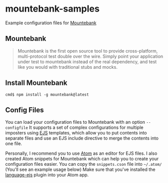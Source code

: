 # mountebank-samples
Example configuration files for [Mountebank](http://www.mbtest.org/)

## Mountebank
> Mountebank is the first open source tool to provide cross-platform, multi-protocol test double over the wire. Simply point your application under test to mountebank instead of the real dependency, and test like you would with traditional stubs and mocks. 

## Install Mountebank
`cmd$ npm install -g mountebank@latest`

## Config Files
You can load your configuration files to Mountebank with an option `--configfile` It supports a set of complex configurations for multiple imposters using [EJS](https://github.com/tj/ejs) templates, which allow you to put contents into separate files and use an EJS include directive to merge the contents into one file.

Personally, I recommend you to use [Atom](http://atom.io/) as an editor for EJS files. I also created Atom snippets for Mountebank which can help you to create your configuration files easier. You can copy the `snippets.cson` file into `~/.atom/` (You'll see an example usage below) Make sure that you've installed the [language-ejs](https://atom.io/packages/language-ejs) plugin into your Atom app.


